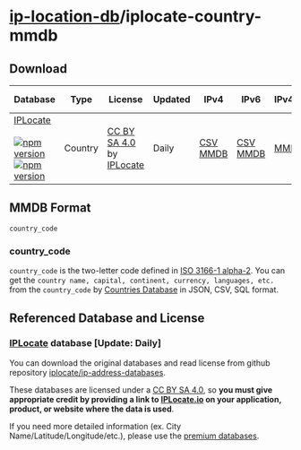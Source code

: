 # [ip-location-db](https://github.com/sapics/ip-location-db)/iplocate-country-mmdb

## Download

| Database | Type | License | Updated | IPv4 | IPv6 | IPv4+IPV6 | IPv4-num | IPv6-num |
|---|---|---|---|---|---|---|---|---|
| [IPLocate](https://github.com/sapics/ip-location-db/tree/main/iplocate-country/)<br><br>[![npm version](https://img.shields.io/npm/v/@ip-location-db/iplocate-country?color=success&style=flat-square&label=CSV)](https://www.npmjs.com/package/@ip-location-db/iplocate-country)<br>[![npm version](https://img.shields.io/npm/v/@ip-location-db/iplocate-country-mmdb?color=success&style=flat-square&label=MMDB)](https://www.npmjs.com/package/@ip-location-db/iplocate-country-mmdb) | Country | [CC BY SA 4.0](https://creativecommons.org/licenses/by-sa/4.0/) by [IPLocate](https://www.iplocate.io/) | Daily | [CSV](https://cdn.jsdelivr.net/npm/@ip-location-db/iplocate-country/iplocate-country-ipv4.csv)<br>[MMDB](https://cdn.jsdelivr.net/npm/@ip-location-db/iplocate-country-mmdb/iplocate-country-ipv4.mmdb) | [CSV](https://cdn.jsdelivr.net/npm/@ip-location-db/iplocate-country/iplocate-country-ipv6.csv)<br>[MMDB](https://cdn.jsdelivr.net/npm/@ip-location-db/iplocate-country-mmdb/iplocate-country-ipv6.mmdb) | [MMDB](https://cdn.jsdelivr.net/npm/@ip-location-db/iplocate-country-mmdb/iplocate-country.mmdb) | [CSV](https://cdn.jsdelivr.net/npm/@ip-location-db/iplocate-country/iplocate-country-ipv4-num.csv) | [CSV](https://cdn.jsdelivr.net/npm/@ip-location-db/iplocate-country/iplocate-country-ipv6-num.csv) |


## MMDB Format

```
country_code
```


### country_code

`country_code` is the two-letter code defined in [ISO 3166-1 alpha-2](https://wikipedia.org/wiki/ISO_3166-1_alpha-2).
You can get the `country name, capital, continent, currency, languages, etc.` from the `country_code` by [Countries Database](https://github.com/annexare/Countries) in JSON, CSV, SQL format.


## Referenced Database and License



### [IPLocate](https://www.iplocate.io/) database [Update: Daily]

You can download the original databases and read license from github repository [iplocate/ip-address-databases](https://github.com/iplocate/ip-address-databases).

These databases are licensed under a [CC BY SA 4.0](https://creativecommons.org/licenses/by-sa/4.0/), so **you must give appropriate credit by providing a link to [IPLocate.io](https://www.iplocate.io/) on your application, product, or website where the data is used**.

If you need more detailed information (ex. City Name/Latitude/Longitude/etc.), please use the [premium databases](https://www.iplocate.io/products/downloadable-databases).

